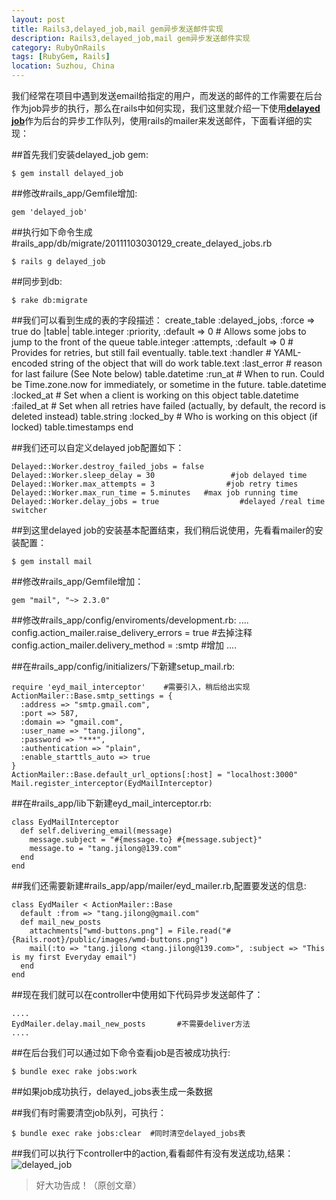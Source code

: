 ```yaml
---
layout: post
title: Rails3,delayed_job,mail gem异步发送邮件实现
description: Rails3,delayed_job,mail gem异步发送邮件实现
category: RubyOnRails
tags: [RubyGem, Rails]
location: Suzhou, China
---
```

我们经常在项目中遇到发送email给指定的用户，而发送的邮件的工作需要在后台作为job异步的执行，那么在rails中如何实现，我们这里就介绍一下使用[**delayed job**][1]作为后台的异步工作队列，使用rails的mailer来发送邮件，下面看详细的实现：

##首先我们安装delayed_job gem:

	$ gem install delayed_job

##修改#rails_app/Gemfile增加:

	gem 'delayed_job'

##执行如下命令生成#rails_app/db/migrate/20111103030129_create_delayed_jobs.rb

	$ rails g delayed_job

##同步到db:

	$ rake db:migrate

##我们可以看到生成的表的字段描述：
	create_table :delayed_jobs, :force => true do |table|
	  table.integer  :priority, :default => 0      # Allows some jobs to jump to the front of the queue
	  table.integer  :attempts, :default => 0      # Provides for retries, but still fail eventually.
	  table.text     :handler                      # YAML-encoded string of the object that will do work
	  table.text   :last_error                   # reason for last failure (See Note below)
	  table.datetime :run_at                       # When to run. Could be Time.zone.now for immediately, or sometime in the future.
	  table.datetime :locked_at                    # Set when a client is working on this object
	  table.datetime :failed_at                    # Set when all retries have failed (actually, by default, the record is deleted instead)
	  table.string   :locked_by                    # Who is working on this object (if locked)
	  table.timestamps
	end

##我们还可以自定义delayed job配置如下：

	Delayed::Worker.destroy_failed_jobs = false     
	Delayed::Worker.sleep_delay = 30                 #job delayed time
	Delayed::Worker.max_attempts = 3                #job retry times
	Delayed::Worker.max_run_time = 5.minutes   #max job running time
	Delayed::Worker.delay_jobs = true                  #delayed /real time switcher

##到这里delayed job的安装基本配置结束，我们稍后说使用，先看看mailer的安装配置：

	$ gem install mail

##修改#rails_app/Gemfile增加：

	gem "mail", "~> 2.3.0"

##修改#rails_app/config/enviroments/development.rb:
	....
	  config.action_mailer.raise_delivery_errors = true  #去掉注释
	  config.action_mailer.delivery_method = :smtp     #增加
	....

##在#rails_app/config/initializers/下新建setup_mail.rb:

	require 'eyd_mail_interceptor'    #需要引入，稍后给出实现
	ActionMailer::Base.smtp_settings = {
	  :address => "smtp.gmail.com",
	  :port => 587,
	  :domain => "gmail.com",
	  :user_name => "tang.jilong",
	  :password => "***",
	  :authentication => "plain",
	  :enable_starttls_auto => true
	}
	ActionMailer::Base.default_url_options[:host] = "localhost:3000"
	Mail.register_interceptor(EydMailInterceptor)

##在#rails_app/lib下新建eyd_mail_interceptor.rb:

	class EydMailInterceptor
	  def self.delivering_email(message)
		message.subject = "#{message.to} #{message.subject}"
		message.to = "tang.jilong@139.com"
	  end
	end

##我们还需要新建#rails_app/app/mailer/eyd_mailer.rb,配置要发送的信息:

	class EydMailer < ActionMailer::Base
	  default :from => "tang.jilong@gmail.com"
	  def mail_new_posts
		attachments["wmd-buttons.png"] = File.read("#{Rails.root}/public/images/wmd-buttons.png")
		mail(:to => "tang.jilong <tang.jilong@139.com>", :subject => "This is my first Everyday email")
	  end
	end

##现在我们就可以在controller中使用如下代码异步发送邮件了：

	....
	EydMailer.delay.mail_new_posts       #不需要deliver方法
	....

##在后台我们可以通过如下命令查看job是否被成功执行:

	$ bundle exec rake jobs:work
##如果job成功执行，delayed_jobs表生成一条数据

##我们有时需要清空job队列，可执行：

	$ bundle exec rake jobs:clear  #同时清空delayed_jobs表

##我们可以执行下controller中的action,看看邮件有没有发送成功,结果：
![delayed_job][2]

> 好大功告成！（原创文章）

  [1]: https://github.com/collectiveidea/delayed_job "delayed job"
  [2]: http://cms.everyday-cn.com/system/pictures/972/large_everyday_139.png?1320368578 "mail"
